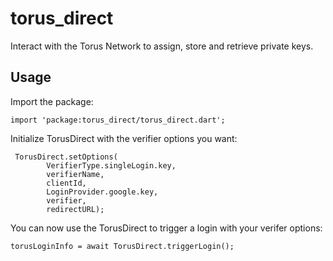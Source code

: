 # torus_direct

Interact with the Torus Network to assign, store and retrieve private keys. 

## Usage 

Import the package:

```
import 'package:torus_direct/torus_direct.dart';
```

Initialize TorusDirect with the verifier options you want:

```
 TorusDirect.setOptions(
        VerifierType.singleLogin.key,
        verifierName,
        clientId,
        LoginProvider.google.key,
        verifier,
        redirectURL);
```

You can now use the TorusDirect to trigger a login with your verifer options:

```
torusLoginInfo = await TorusDirect.triggerLogin();
```

